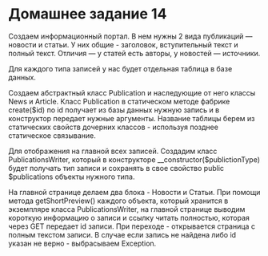 # Домашнее задание 14
Создаем информационный портал. В нем нужны 2 вида публикаций — новости и статьи. У них общие - заголовок, вступительный текст и полный текст. Отличия — у статей есть авторы, у новостей — источники.

Для каждого типа записей у нас будет отдельная таблица в базе данных.

Создаем абстрактный класс Publication и наследующие от него классы News и Article. 
Класс Publication в статическом методе фабрике create($id) по id получает из базы данных нужную запись и в конструктор передает нужные аргументы.
Название таблицы берем из статических свойств дочерних классов - используя позднее статическое связывание.

Для отображения на главной всех записей. Создадим класс PublicationsWriter, который в конструкторе __constructor($publictionType) будет получать тип записи и сохранять в свое свойство public $publications объекты нужного типа. 

На главной странице делаем два блока - Новости и Статьи. 
При помощи метода getShortPreview() каждого объекта, который хранится в экземпляре класса PublicationsWriter, на главной странице выводим короткую информацию о записи и ссылку читать полностью, которая через GET передает id записи.
При переходе - открывается страница с полным текстом записи. 
В случае если запись не найдена либо id указан не верно - выбрасываем Exception.
